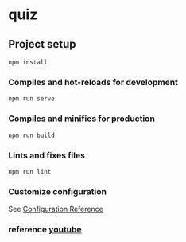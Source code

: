 # quiz

## Project setup

```
npm install
```

### Compiles and hot-reloads for development

```
npm run serve
```

### Compiles and minifies for production

```
npm run build
```

### Lints and fixes files

```
npm run lint
```

### Customize configuration

See [Configuration Reference](https://cli.vuejs.org/config/)

### reference [youtube](https://www.youtube.com/watch?v=4deVCNJq3qc&t=5409s)
